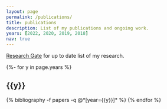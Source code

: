 ```yaml
---
layout: page
permalink: /publications/
title: publications
description: List of my publications and ongoing work.
years: [2022, 2020, 2019, 2018]
nav: true
---
```

[Research Gate](https://www.researchgate.net/profile/Siril-Dukkipati/research) for up to date list of my research.
<!-- _pages/publications.md -->
<div class="publications">

{%- for y in page.years %}
  <h2 class="year">{{y}}</h2>
  {% bibliography -f papers -q @*[year={{y}}]* %}
{% endfor %}

</div>
